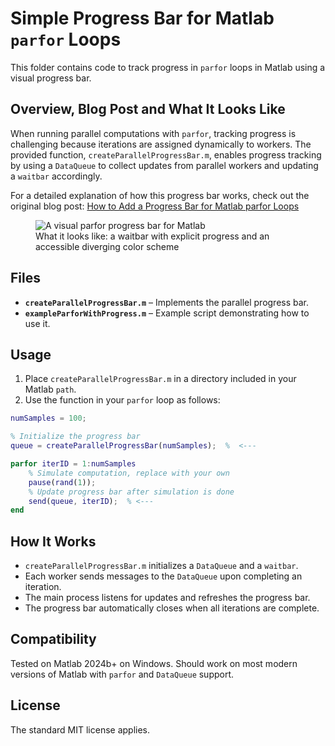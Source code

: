 # Simple Progress Bar for Matlab `parfor` Loops

This folder contains code to track progress in `parfor` loops in Matlab using a visual progress bar.

## Overview, Blog Post and What It Looks Like

When running parallel computations with `parfor`, tracking progress is challenging because iterations are assigned dynamically to workers. The provided function, `createParallelProgressBar.m`, enables progress tracking by using a `DataQueue` to collect updates from parallel workers and updating a `waitbar` accordingly.

For a detailed explanation of how this progress bar works, check out the original blog post:
[How to Add a Progress Bar for Matlab parfor Loops](https://vladislav-morozov.github.io/blog/simulations/tools/2024-11-11-simple-parfor-progress-bar/)

<figure>
  <img src="https://vladislav-morozov.github.io/assets/img/blog/parfor_bar.gif" alt="A visual parfor progress bar for Matlab">
  <figcaption>What it looks like: a waitbar with explicit progress and an accessible diverging color scheme</figcaption>
</figure>
 

## Files
- **`createParallelProgressBar.m`** – Implements the parallel progress bar.
- **`exampleParforWithProgress.m`** – Example script demonstrating how to use it.

## Usage
1. Place `createParallelProgressBar.m` in a directory included in your Matlab `path`.
2. Use the function in your `parfor` loop as follows:

```matlab
numSamples = 100;

% Initialize the progress bar
queue = createParallelProgressBar(numSamples);  %  <---

parfor iterID = 1:numSamples
    % Simulate computation, replace with your own
    pause(rand(1));   
    % Update progress bar after simulation is done
    send(queue, iterID);  % <---
end
```

## How It Works
- `createParallelProgressBar.m` initializes a `DataQueue` and a `waitbar`.
- Each worker sends messages to the `DataQueue` upon completing an iteration.
- The main process listens for updates and refreshes the progress bar.
- The progress bar automatically closes when all iterations are complete.


## Compatibility
Tested on Matlab 2024b+ on Windows. Should work on most modern versions of Matlab with `parfor` and `DataQueue` support. 
 
## License

The standard MIT license applies. 